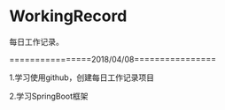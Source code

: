 # WorkingRecord
每日工作记录。

================2018/04/08================

1.学习使用github，创建每日工作记录项目


2.学习SpringBoot框架
